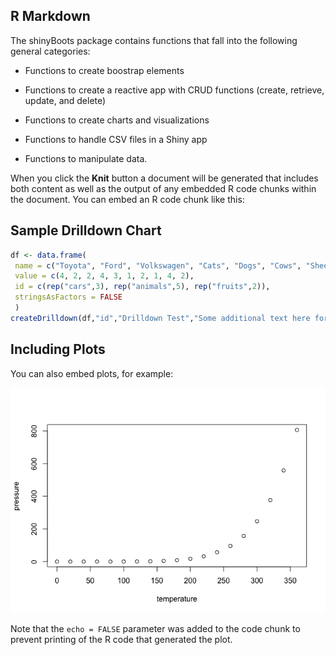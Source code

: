 R Markdown
----------

The shinyBoots package contains functions that fall into the following general categories:

-   Functions to create boostrap elements

-   Functions to create a reactive app with CRUD functions (create, retrieve, update, and delete)

-   Functions to create charts and visualizations

-   Functions to handle CSV files in a Shiny app

-   Functions to manipulate data.

When you click the **Knit** button a document will be generated that includes both content as well as the output of any embedded R code chunks within the document. You can embed an R code chunk like this:

Sample Drilldown Chart
----------------------

``` r
df <- data.frame(
 name = c("Toyota", "Ford", "Volkswagen", "Cats", "Dogs", "Cows", "Sheep", "Pigs", "Apple", "Oranges"),
 value = c(4, 2, 2, 4, 3, 1, 2, 1, 4, 2),
 id = c(rep("cars",3), rep("animals",5), rep("fruits",2)),
 stringsAsFactors = FALSE
 )
createDrilldown(df,"id","Drilldown Test","Some additional text here for subtitle")
```

<!--html_preserve-->

<script type="application/json" data-for="htmlwidget-e7ac86f0cd83f1fde922">{"x":{"hc_opts":{"title":{"text":"Drilldown Test"},"yAxis":{"title":{"text":null}},"credits":{"enabled":false},"exporting":{"enabled":false},"plotOptions":{"series":{"turboThreshold":0,"boderWidth":0,"dataLabels":{"enabled":true,"format":"{point.y:,.2f}"}},"treemap":{"layoutAlgorithm":"squarified"},"stacking":"normal"},"chart":{"type":"column"},"subtitle":{"text":"Some additional text here for subtitle"},"xAxis":{"type":"category"},"legend":{"enabled":false},"tooltip":{"crosshairs":true,"borderWidth":2,"pointFormat":"{point.y:,.0f}"},"series":[{"name":"Things","colorByPoint":true,"data":[{"name":"animals","y":5,"drilldown":"animals"},{"name":"cars","y":3,"drilldown":"cars"},{"name":"fruits","y":2,"drilldown":"fruits"}]}],"drilldown":{"allowPointDrilldown":true,"series":[{"id":"animals","data":[["Cats",4],["Dogs",3],["Cows",1],["Sheep",2],["Pigs",1]]},{"id":"cars","data":[["Toyota",4],["Ford",2],["Volkswagen",2]]},{"id":"fruits","data":[["Apple",4],["Oranges",2]]}]}},"theme":{"chart":{"backgroundColor":"transparent"}},"conf_opts":{"global":{"Date":null,"VMLRadialGradientURL":"http =//code.highcharts.com/list(version)/gfx/vml-radial-gradient.png","canvasToolsURL":"http =//code.highcharts.com/list(version)/modules/canvas-tools.js","getTimezoneOffset":null,"timezoneOffset":0,"useUTC":true},"lang":{"contextButtonTitle":"Chart context menu","decimalPoint":".","downloadJPEG":"Download JPEG image","downloadPDF":"Download PDF document","downloadPNG":"Download PNG image","downloadSVG":"Download SVG vector image","drillUpText":"Back to {series.name}","invalidDate":null,"loading":"Loading...","months":["January","February","March","April","May","June","July","August","September","October","November","December"],"noData":"No data to display","numericSymbols":["k","M","G","T","P","E"],"printChart":"Print chart","resetZoom":"Reset zoom","resetZoomTitle":"Reset zoom level 1:1","shortMonths":["Jan","Feb","Mar","Apr","May","Jun","Jul","Aug","Sep","Oct","Nov","Dec"],"thousandsSep":" ","weekdays":["Sunday","Monday","Tuesday","Wednesday","Thursday","Friday","Saturday"]}},"type":"chart","fonts":[],"debug":false},"evals":[],"jsHooks":[]}</script>
<!--/html_preserve-->
Including Plots
---------------

You can also embed plots, for example:

![](README_files/figure-markdown_github/pressure-1.png)

Note that the `echo = FALSE` parameter was added to the code chunk to prevent printing of the R code that generated the plot.
